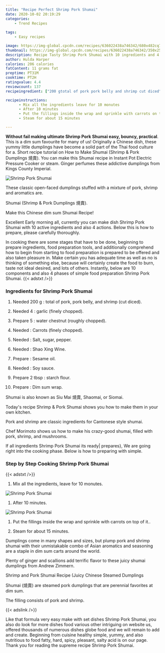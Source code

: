 ```yaml
---
title: "Recipe Perfect Shrimp Pork Shumai"
date: 2020-10-02 20:19:29
categories:
    - Trend Recipes
    
tags:
    - Easy recipes

image: https://img-global.cpcdn.com/recipes/636022438a746342/680x482cq70/shrimp-pork-shumai-recipe-main-photo.jpg
thumbnail: https://img-global.cpcdn.com/recipes/636022438a746342/350x250cq70/shrimp-pork-shumai-recipe-main-photo.jpg
description: Recipe Tasty Shrimp Pork Shumai with 10 ingredients and 4 stages of easy cooking.
author: Hulda Harper
calories: 206 calories
fatContent: 11 grams fat
preptime: PT31M
cooktime: PT2H
ratingvalue: 4.4
reviewcount: 137
recipeingredient: ["200 gtotal of pork pork belly and shrimp cut diced", "4garlic finely chopped", "5water chestnut roughly chopped", "Carrots finely chopped", "Salt sugar pepper", "Shao Xing Wine", "Sesame oil", "Soy sauce", "2 tbspstarch flour", "Dim sum wrap"]

recipeinstructions: 
      - Mix all the ingredients leave for 10 monutes 
      - After 10 minutes 
      - Put the fillings inside the wrap and sprinkle with carrots on top of it 
      - Steam for about 15 minutes

---
```




**Without fail making ultimate Shrimp Pork Shumai easy, bouncy, practical**. This is a dim sum favourite for many of us! Originally a Chinese dish, these yummy little dumplings have become a solid part of the Thai food culture for a. Short recipe tutorial on How to Make Shumai (Shrimp &amp; Pork Dumplings 燒賣). You can make this Shumai recipe in Instant Pot Electric Pressure Cooker or steam. Ginger perfumes these addictive dumplings from Kings County Imperial.


![Shrimp Pork Shumai](https://img-global.cpcdn.com/recipes/636022438a746342/680x482cq70/shrimp-pork-shumai-recipe-main-photo.jpg "Shrimp Pork Shumai")



These classic open-faced dumplings stuffed with a mixture of pork, shrimp and aromatics are.

Shumai (Shrimp &amp; Pork Dumplings 燒賣).

Make this Chinese dim sum Shumai Recipe!


Excellent Early morning all, currently you can make dish Shrimp Pork Shumai with 10 active ingredients and also 4 actions. Below this is how to prepare, please carefully thoroughly.

In cooking there are some stages that have to be done, beginning to prepare ingredients, food preparation tools, and additionally comprehend how to begin from starting to food preparation is prepared to be offered and also taken pleasure in. Make certain you has adequate time as well as no is thinking of something else, because will certainly create the food to burn, taste not ideal desired, and lots of others. Instantly, below are 10 components and also 4 phases of simple food preparation Shrimp Pork Shumai.
{{< adstxt />}}

### Ingredients for Shrimp Pork Shumai


1. Needed 200 g : total of pork, pork belly, and shrimp (cut diced).

1. Needed 4 : garlic (finely chopped).

1. Prepare 5 : water chestnut (roughly chopped).

1. Needed  : Carrots (finely chopped).

1. Needed  : Salt, sugar, pepper.

1. Needed  : Shao Xing Wine.

1. Prepare  : Sesame oil.

1. Needed  : Soy sauce.

1. Prepare 2 tbsp : starch flour.

1. Prepare  : Dim sum wrap.


Shumai is also known as Siu Mai 燒賣, Shaomai, or Siomai.

Today&#39;s recipe Shrimp &amp; Pork Shumai shows you how to make them in your own kitchen.

Pork and shrimp are classic ingredients for Cantonese style shumai.

Chef Morimoto shows us how to make his crazy-good shumai, filled with pork, shrimp, and mushrooms.


If all ingredients Shrimp Pork Shumai its ready| prepares}, We are going right into the cooking phase. Below is how to preparing with simple.

### Step by Step Cooking Shrimp Pork Shumai

{{< adstxt />}}


1. Mix all the ingredients, leave for 10 monutes.



![Shrimp Pork Shumai](https://img-global.cpcdn.com/steps/85679c099e042b88/160x128cq70/shrimp-pork-shumai-recipe-step-1-photo.jpg" "Shrimp Pork Shumai")



1. After 10 minutes.



![Shrimp Pork Shumai](https://img-global.cpcdn.com/steps/822bffb064156a36/160x128cq70/shrimp-pork-shumai-recipe-step-2-photo.jpg" "Shrimp Pork Shumai")



1. Put the fillings inside the wrap and sprinkle with carrots on top of it..



1. Steam for about 15 minutes.




Dumplings come in many shapes and sizes, but plump pork and shrimp shumai with their unmistakable combo of Asian aromatics and seasoning are a staple in dim sum carts around the world.

Plenty of ginger and scallions add terrific flavor to these juicy shumai dumplings from Andrew Zimmern.

Shrimp and Pork Shumai Recipe (Juicy Chinese Steamed Dumplings

Shumai (燒賣) are steamed pork dumplings that are perennial favorites at dim sum.

The filling consists of pork and shrimp.


{{< adslink />}}

Like that formula very easy make with set dishes Shrimp Pork Shumai, you also do look for more dishes food various other intriguing on website us, offered thousands of numerous dishes globe food and we will remain to add and create. Beginning from cuisine healthy simple, yummy, and also nutritious to food fatty, hard, spicy, pleasant, salty acid is on our page. Thank you for reading the supreme recipe Shrimp Pork Shumai.
